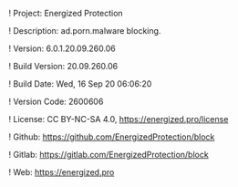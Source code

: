 ! Project: Energized Protection

! Description: ad.porn.malware blocking.

! Version: 6.0.1.20.09.260.06

! Build Version: 20.09.260.06

! Build Date: Wed, 16 Sep 20 06:06:20

! Version Code: 2600606

! License: CC BY-NC-SA 4.0, https://energized.pro/license

! Github: https://github.com/EnergizedProtection/block

! Gitlab: https://gitlab.com/EnergizedProtection/block


! Web: https://energized.pro
